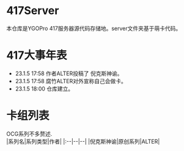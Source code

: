 # 417Server
本仓库是YGOPro 417服务器源代码存储地。server文件夹基于萌卡代码。
# 417大事年表
+ 23.1.5 17:58 作者ALTER投稿了 倪克斯神谕。 
+ 23.1.5 17:58 腐竹ALTER对外宣称自己会做卡。 
+ 23.1.5 18:00 仓库建立。
# 卡组列表
OCG系列不多赘述.  
|系列名|系列类型|作者|
|:--|--|--|
|倪克斯神谕|原创系列|ALTER|